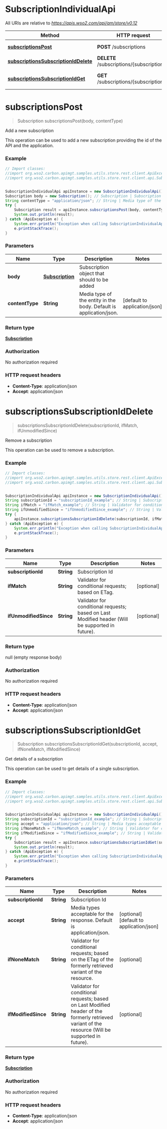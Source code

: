 # SubscriptionIndividualApi

All URIs are relative to *https://apis.wso2.com/api/am/store/v0.12*

Method | HTTP request | Description
------------- | ------------- | -------------
[**subscriptionsPost**](SubscriptionIndividualApi.md#subscriptionsPost) | **POST** /subscriptions | Add a new subscription 
[**subscriptionsSubscriptionIdDelete**](SubscriptionIndividualApi.md#subscriptionsSubscriptionIdDelete) | **DELETE** /subscriptions/{subscriptionId} | Remove a subscription 
[**subscriptionsSubscriptionIdGet**](SubscriptionIndividualApi.md#subscriptionsSubscriptionIdGet) | **GET** /subscriptions/{subscriptionId} | Get details of a subscription 


<a name="subscriptionsPost"></a>
# **subscriptionsPost**
> Subscription subscriptionsPost(body, contentType)

Add a new subscription 

This operation can be used to add a new subscription providing the id of the API and the application. 

### Example
```java
// Import classes:
//import org.wso2.carbon.apimgt.samples.utils.store.rest.client.ApiException;
//import org.wso2.carbon.apimgt.samples.utils.store.rest.client.api.SubscriptionIndividualApi;


SubscriptionIndividualApi apiInstance = new SubscriptionIndividualApi();
Subscription body = new Subscription(); // Subscription | Subscription object that should to be added 
String contentType = "application/json"; // String | Media type of the entity in the body. Default is application/json. 
try {
    Subscription result = apiInstance.subscriptionsPost(body, contentType);
    System.out.println(result);
} catch (ApiException e) {
    System.err.println("Exception when calling SubscriptionIndividualApi#subscriptionsPost");
    e.printStackTrace();
}
```

### Parameters

Name | Type | Description  | Notes
------------- | ------------- | ------------- | -------------
 **body** | [**Subscription**](Subscription.md)| Subscription object that should to be added  |
 **contentType** | **String**| Media type of the entity in the body. Default is application/json.  | [default to application/json]

### Return type

[**Subscription**](Subscription.md)

### Authorization

No authorization required

### HTTP request headers

 - **Content-Type**: application/json
 - **Accept**: application/json

<a name="subscriptionsSubscriptionIdDelete"></a>
# **subscriptionsSubscriptionIdDelete**
> subscriptionsSubscriptionIdDelete(subscriptionId, ifMatch, ifUnmodifiedSince)

Remove a subscription 

This operation can be used to remove a subscription. 

### Example
```java
// Import classes:
//import org.wso2.carbon.apimgt.samples.utils.store.rest.client.ApiException;
//import org.wso2.carbon.apimgt.samples.utils.store.rest.client.api.SubscriptionIndividualApi;


SubscriptionIndividualApi apiInstance = new SubscriptionIndividualApi();
String subscriptionId = "subscriptionId_example"; // String | Subscription Id 
String ifMatch = "ifMatch_example"; // String | Validator for conditional requests; based on ETag. 
String ifUnmodifiedSince = "ifUnmodifiedSince_example"; // String | Validator for conditional requests; based on Last Modified header (Will be supported in future). 
try {
    apiInstance.subscriptionsSubscriptionIdDelete(subscriptionId, ifMatch, ifUnmodifiedSince);
} catch (ApiException e) {
    System.err.println("Exception when calling SubscriptionIndividualApi#subscriptionsSubscriptionIdDelete");
    e.printStackTrace();
}
```

### Parameters

Name | Type | Description  | Notes
------------- | ------------- | ------------- | -------------
 **subscriptionId** | **String**| Subscription Id  |
 **ifMatch** | **String**| Validator for conditional requests; based on ETag.  | [optional]
 **ifUnmodifiedSince** | **String**| Validator for conditional requests; based on Last Modified header (Will be supported in future).  | [optional]

### Return type

null (empty response body)

### Authorization

No authorization required

### HTTP request headers

 - **Content-Type**: application/json
 - **Accept**: application/json

<a name="subscriptionsSubscriptionIdGet"></a>
# **subscriptionsSubscriptionIdGet**
> Subscription subscriptionsSubscriptionIdGet(subscriptionId, accept, ifNoneMatch, ifModifiedSince)

Get details of a subscription 

This operation can be used to get details of a single subscription. 

### Example
```java
// Import classes:
//import org.wso2.carbon.apimgt.samples.utils.store.rest.client.ApiException;
//import org.wso2.carbon.apimgt.samples.utils.store.rest.client.api.SubscriptionIndividualApi;


SubscriptionIndividualApi apiInstance = new SubscriptionIndividualApi();
String subscriptionId = "subscriptionId_example"; // String | Subscription Id 
String accept = "application/json"; // String | Media types acceptable for the response. Default is application/json. 
String ifNoneMatch = "ifNoneMatch_example"; // String | Validator for conditional requests; based on the ETag of the formerly retrieved variant of the resource. 
String ifModifiedSince = "ifModifiedSince_example"; // String | Validator for conditional requests; based on Last Modified header of the formerly retrieved variant of the resource (Will be supported in future).  
try {
    Subscription result = apiInstance.subscriptionsSubscriptionIdGet(subscriptionId, accept, ifNoneMatch, ifModifiedSince);
    System.out.println(result);
} catch (ApiException e) {
    System.err.println("Exception when calling SubscriptionIndividualApi#subscriptionsSubscriptionIdGet");
    e.printStackTrace();
}
```

### Parameters

Name | Type | Description  | Notes
------------- | ------------- | ------------- | -------------
 **subscriptionId** | **String**| Subscription Id  |
 **accept** | **String**| Media types acceptable for the response. Default is application/json.  | [optional] [default to application/json]
 **ifNoneMatch** | **String**| Validator for conditional requests; based on the ETag of the formerly retrieved variant of the resource.  | [optional]
 **ifModifiedSince** | **String**| Validator for conditional requests; based on Last Modified header of the formerly retrieved variant of the resource (Will be supported in future).   | [optional]

### Return type

[**Subscription**](Subscription.md)

### Authorization

No authorization required

### HTTP request headers

 - **Content-Type**: application/json
 - **Accept**: application/json

